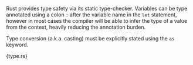 Rust provides type safety via its static type-checker. Variables can be type
annotated using a colon `:` after the variable name in the `let` statement,
however in most cases the compiler will be able to infer the type of a value
from the context, heavily reducing the annotation burden.

Type conversion (a.k.a. casting) must be explicitly stated using the `as`
keyword.

{type.rs}
